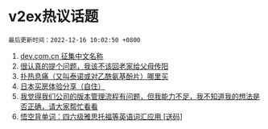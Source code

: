 # v2ex热议话题

`最后更新时间：2022-12-16 10:02:50 +0800`

1. [dev.com.cn 征集中文名称](https://www.v2ex.com/t/902635)
1. [很认真的提个问题，我该不该回老家给父母传阳](https://www.v2ex.com/t/902756)
1. [扑热息痛（又叫泰诺或对乙酰氨基酚片）哪里买](https://www.v2ex.com/t/902647)
1. [日本买房体验分享（自住）](https://www.v2ex.com/t/902719)
1. [我觉得我们公司的版本管理流程有问题，但我能力不足，我不知道我的想法是否正确，请大家帮忙看看](https://www.v2ex.com/t/902669)
1. [悟空背单词：四六级雅思托福等英语词汇应用 [送码]](https://www.v2ex.com/t/902711)


